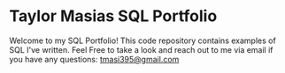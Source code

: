 # Taylor Masias SQL Portfolio

Welcome to my SQL Portfolio! This code repository contains examples of SQL I've written. Feel Free to take a look and reach out to me via email if you have any questions: 
tmasi395@gmail.com

